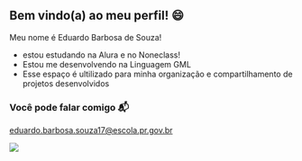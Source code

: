 ## Bem vindo(a) ao meu perfil! 😄

Meu nome é Eduardo Barbosa de Souza!

- estou estudando na Alura e no Noneclass!
- Estou me desenvolvendo na Linguagem GML
- Esse espaço é ultilizado para minha organização e compartilhamento de projetos desenvolvidos

### Você pode falar comigo 📬

eduardo.barbosa.souza17@escola.pr.gov.br

![](https://media1.tenor.com/m/Ubbr3NQbIrgAAAAd/wow-hes-walk-hes-walk.gif)

